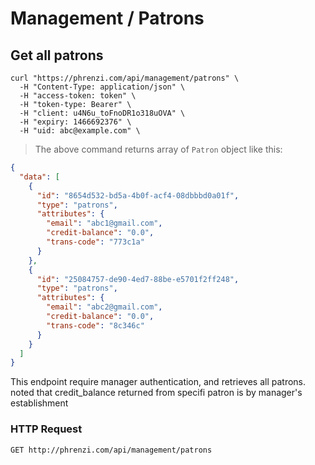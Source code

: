 # Management / Patrons

## Get all patrons

```shell
curl "https://phrenzi.com/api/management/patrons" \
  -H "Content-Type: application/json" \
  -H "access-token: token" \
  -H "token-type: Bearer" \
  -H "client: u4N6u_toFnoDR1o318uOVA" \
  -H "expiry: 1466692376" \
  -H "uid: abc@example.com" \
```

> The above command returns array of `Patron` object like this:

```json
{
  "data": [
    {
      "id": "8654d532-bd5a-4b0f-acf4-08dbbbd0a01f",
      "type": "patrons",
      "attributes": {
        "email": "abc1@gmail.com",
        "credit-balance": "0.0",
        "trans-code": "773c1a"
      }
    },
    {
      "id": "25084757-de90-4ed7-88be-e5701f2ff248",
      "type": "patrons",
      "attributes": {
        "email": "abc2@gmail.com",
        "credit-balance": "0.0",
        "trans-code": "8c346c"
      }
    }
  ]
}
```

This endpoint require manager authentication, and retrieves all patrons.
noted that credit_balance returned from specifi patron is by manager's establishment

### HTTP Request

`GET http://phrenzi.com/api/management/patrons`
